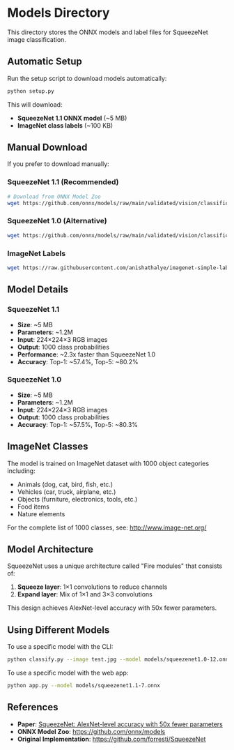 # Models Directory

This directory stores the ONNX models and label files for SqueezeNet image classification.

## Automatic Setup

Run the setup script to download models automatically:

```bash
python setup.py
```

This will download:
- **SqueezeNet 1.1 ONNX model** (~5 MB)
- **ImageNet class labels** (~100 KB)

## Manual Download

If you prefer to download manually:

### SqueezeNet 1.1 (Recommended)
```bash
# Download from ONNX Model Zoo
wget https://github.com/onnx/models/raw/main/validated/vision/classification/squeezenet/model/squeezenet1.1-7.onnx
```

### SqueezeNet 1.0 (Alternative)
```bash
wget https://github.com/onnx/models/raw/main/validated/vision/classification/squeezenet/model/squeezenet1.0-12.onnx
```

### ImageNet Labels
```bash
wget https://raw.githubusercontent.com/anishathalye/imagenet-simple-labels/master/imagenet-simple-labels.json -O imagenet_labels.json
```

## Model Details

### SqueezeNet 1.1
- **Size**: ~5 MB
- **Parameters**: ~1.2M
- **Input**: 224×224×3 RGB images
- **Output**: 1000 class probabilities
- **Performance**: ~2.3x faster than SqueezeNet 1.0
- **Accuracy**: Top-1: ~57.4%, Top-5: ~80.2%

### SqueezeNet 1.0
- **Size**: ~5 MB
- **Parameters**: ~1.2M
- **Input**: 224×224×3 RGB images
- **Output**: 1000 class probabilities
- **Accuracy**: Top-1: ~57.5%, Top-5: ~80.3%

## ImageNet Classes

The model is trained on ImageNet dataset with 1000 object categories including:
- Animals (dog, cat, bird, fish, etc.)
- Vehicles (car, truck, airplane, etc.)
- Objects (furniture, electronics, tools, etc.)
- Food items
- Nature elements

For the complete list of 1000 classes, see: http://www.image-net.org/

## Model Architecture

SqueezeNet uses a unique architecture called "Fire modules" that consists of:
1. **Squeeze layer**: 1×1 convolutions to reduce channels
2. **Expand layer**: Mix of 1×1 and 3×3 convolutions

This design achieves AlexNet-level accuracy with 50x fewer parameters.

## Using Different Models

To use a specific model with the CLI:

```bash
python classify.py --image test.jpg --model models/squeezenet1.0-12.onnx
```

To use a specific model with the web app:

```bash
python app.py --model models/squeezenet1.1-7.onnx
```

## References

- **Paper**: [SqueezeNet: AlexNet-level accuracy with 50x fewer parameters](https://arxiv.org/abs/1602.07360)
- **ONNX Model Zoo**: https://github.com/onnx/models
- **Original Implementation**: https://github.com/forresti/SqueezeNet

